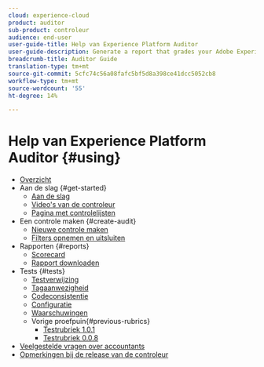 ```yaml
---
cloud: experience-cloud
product: auditor
sub-product: controleur
audience: end-user
user-guide-title: Help van Experience Platform Auditor
user-guide-description: Generate a report that grades your Adobe Experience Cloud implementation, with pointers on how to improve it.
breadcrumb-title: Auditor Guide
translation-type: tm+mt
source-git-commit: 5cfc74c56a08fafc5bf5d8a398ce41dcc5052cb8
workflow-type: tm+mt
source-wordcount: '55'
ht-degree: 14%

---
```



# Help van Experience Platform Auditor {#using}

+ [Overzicht](overview.md)
+ Aan de slag {#get-started}
   + [Aan de slag](get-started/getting-started.md)
   + [Video&#39;s van de controleur](get-started/videos.md)
   + [Pagina met controlelijsten](get-started/audit-list.md)
+ Een controle maken {#create-audit}
   + [Nieuwe controle maken](create-audit/create-new-audit.md)
   + [Filters opnemen en uitsluiten](create-audit/filters.md)
+ Rapporten {#reports}
   + [Scorecard](reports/scorecard.md)
   + [Rapport downloaden](reports/download-report.md)
+ Tests {#tests}
   + [Testverwijzing](tests/test-reference.md)
   + [Tagaanwezigheid](tests/test-ref-presence.md)
   + [Codeconsistentie](tests/test-ref-consistency.md)
   + [Configuratie](tests/test-ref-cfg.md)
   + [Waarschuwingen](tests/test-ref-alerts.md)
   + Vorige proefpuin{#previous-rubrics}
      + [Testrubriek 1.0.1](tests/previous-rubrics/test-rubric1-0-1.md)
      + [Testrubriek 0.0.8](tests/previous-rubrics/test-rubric1-0.md)
+ [Veelgestelde vragen over accountants](auditor-faq.md)
+ [Opmerkingen bij de release van de controleur](release-notes.md)
